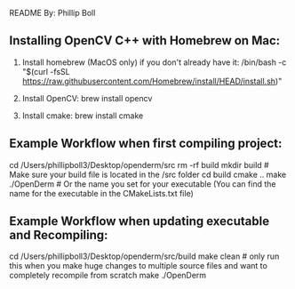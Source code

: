 
README 
By: Phillip Boll

Installing OpenCV C++ with Homebrew on Mac:
--------------------------------------------
1. Install homebrew (MacOS only) if you don't already have it:
/bin/bash -c "$(curl -fsSL https://raw.githubusercontent.com/Homebrew/install/HEAD/install.sh)"

2. Install OpenCV:
brew install opencv

3. Install cmake:
brew install cmake




Example Workflow when first compiling project:
-------------------------------------------

cd /Users/phillipboll3/Desktop/openderm/src
rm -rf build
mkdir build # Make sure your build file is located in the /src folder 
cd build
cmake ..
make
./OpenDerm  # Or the name you set for your executable (You can find the name for the executable in the CMakeLists.txt file)



Example Workflow when updating executable and Recompiling:
-----------------------------------------------------------

cd /Users/phillipboll3/Desktop/openderm/src/build
make clean   # only run this when you make huge changes to multiple source files and want to completely recompile from scratch
make 
./OpenDerm


